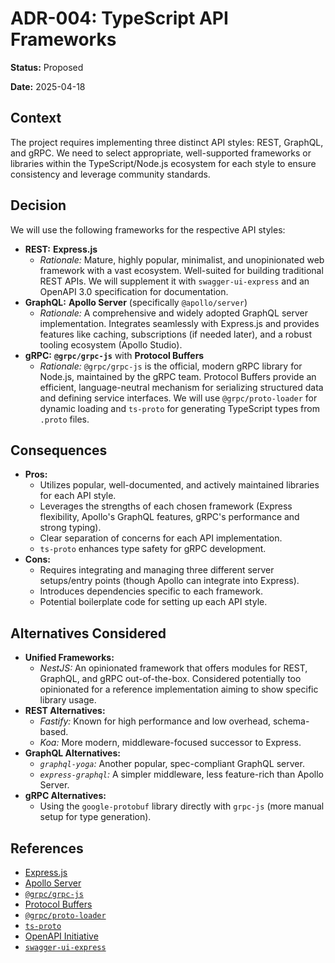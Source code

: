 # ADR-004: TypeScript API Frameworks

**Status:** Proposed

**Date:** 2025-04-18

## Context

The project requires implementing three distinct API styles: REST, GraphQL, and gRPC. We need to select appropriate, well-supported frameworks or libraries within the TypeScript/Node.js ecosystem for each style to ensure consistency and leverage community standards.

## Decision

We will use the following frameworks for the respective API styles:

-   **REST:** **Express.js**
    -   _Rationale:_ Mature, highly popular, minimalist, and unopinionated web framework with a vast ecosystem. Well-suited for building traditional REST APIs. We will supplement it with `swagger-ui-express` and an OpenAPI 3.0 specification for documentation.
-   **GraphQL:** **Apollo Server** (specifically `@apollo/server`)
    -   _Rationale:_ A comprehensive and widely adopted GraphQL server implementation. Integrates seamlessly with Express.js and provides features like caching, subscriptions (if needed later), and a robust tooling ecosystem (Apollo Studio).
-   **gRPC:** **`@grpc/grpc-js`** with **Protocol Buffers**
    -   _Rationale:_ `@grpc/grpc-js` is the official, modern gRPC library for Node.js, maintained by the gRPC team. Protocol Buffers provide an efficient, language-neutral mechanism for serializing structured data and defining service interfaces. We will use `@grpc/proto-loader` for dynamic loading and `ts-proto` for generating TypeScript types from `.proto` files.

## Consequences

-   **Pros:**
    -   Utilizes popular, well-documented, and actively maintained libraries for each API style.
    -   Leverages the strengths of each chosen framework (Express flexibility, Apollo's GraphQL features, gRPC's performance and strong typing).
    -   Clear separation of concerns for each API implementation.
    -   `ts-proto` enhances type safety for gRPC development.
-   **Cons:**
    -   Requires integrating and managing three different server setups/entry points (though Apollo can integrate into Express).
    -   Introduces dependencies specific to each framework.
    -   Potential boilerplate code for setting up each API style.

## Alternatives Considered

-   **Unified Frameworks:**
    -   _NestJS:_ An opinionated framework that offers modules for REST, GraphQL, and gRPC out-of-the-box. Considered potentially too opinionated for a reference implementation aiming to show specific library usage.
-   **REST Alternatives:**
    -   _Fastify:_ Known for high performance and low overhead, schema-based.
    -   _Koa:_ More modern, middleware-focused successor to Express.
-   **GraphQL Alternatives:**
    -   _`graphql-yoga`:_ Another popular, spec-compliant GraphQL server.
    -   _`express-graphql`:_ A simpler middleware, less feature-rich than Apollo Server.
-   **gRPC Alternatives:**
    -   Using the `google-protobuf` library directly with `grpc-js` (more manual setup for type generation).

## References

-   [Express.js](https://expressjs.com/)
-   [Apollo Server](https://www.apollographql.com/docs/apollo-server/)
-   [`@grpc/grpc-js`](https://github.com/grpc/grpc-node/tree/master/packages/grpc-js)
-   [Protocol Buffers](https://protobuf.dev/)
-   [`@grpc/proto-loader`](https://github.com/grpc/grpc-node/tree/master/packages/proto-loader)
-   [`ts-proto`](https://github.com/stephenh/ts-proto)
-   [OpenAPI Initiative](https://www.openapis.org/)
-   [`swagger-ui-express`](https://github.com/scottie1984/swagger-ui-express) 